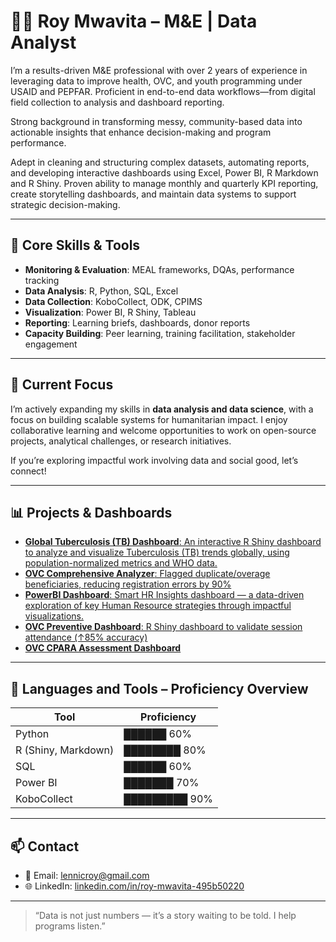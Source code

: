 # 👨‍💻 Roy Mwavita – M&E | Data Analyst

I’m a results-driven M&E professional with over 2 years of experience in leveraging data to improve health, OVC, and youth programming under USAID and PEPFAR. Proficient in end-to-end data workflows—from digital field collection to analysis and dashboard reporting. 

Strong background in transforming messy, community-based data into actionable insights that enhance 
decision-making and program performance.

Adept in cleaning and structuring complex datasets, automating reports, and developing interactive dashboards using Excel, Power BI, R Markdown and R Shiny. Proven ability to manage monthly and quarterly KPI reporting, create storytelling dashboards, and maintain data systems to support strategic decision-making. 


---

## 🔧 Core Skills & Tools

- **Monitoring & Evaluation**: MEAL frameworks, DQAs, performance tracking
- **Data Analysis**: R, Python, SQL, Excel
- **Data Collection**: KoboCollect, ODK, CPIMS
- **Visualization**: Power BI, R Shiny, Tableau
- **Reporting**: Learning briefs, dashboards, donor reports
- **Capacity Building**: Peer learning, training facilitation, stakeholder engagement

---

## 🚀 Current Focus

I’m actively expanding my skills in **data analysis and data science**, with a focus on building scalable systems for humanitarian impact. I enjoy collaborative learning and welcome opportunities to work on open-source projects, analytical challenges, or research initiatives.

If you’re exploring impactful work involving data and social good, let’s connect!

---
## 📊 Projects & Dashboards

- [**Global Tuberculosis (TB) Dashboard**: An interactive R Shiny dashboard to analyze and visualize Tuberculosis (TB) trends globally, using population-normalized metrics and WHO data.](https://github.com/roy-mwavita0/global-tuberculosis-dashboard/)
- [**OVC Comprehensive Analyzer**: Flagged duplicate/overage beneficiaries, reducing registration errors by 90%](https://github.com/roy-mwavita0/ovc-comprehensive-analyzer)
- [**PowerBI Dashboard**: Smart HR Insights dashboard — a data-driven exploration of key Human Resource strategies through impactful visualizations.](https://github.com/roy-mwavita0/powerbi-hr-insights/blob/main/README.md)
- [**OVC Preventive Dashboard**: R Shiny dashboard to validate session attendance (↑85% accuracy)](https://github.com/roy-mwavita0/ovc_preventive_dashboard/)
- [**OVC CPARA Assessment Dashboard**](https://github.com/roy-mwavita0/ovc_cpara_assessment/blob/main/README.md)


---


## 🧰 Languages and Tools – Proficiency Overview

| Tool         | Proficiency |
|--------------|-------------|
| Python       | ██████ 60% |
| R (Shiny, Markdown)    | ████████ 80% |
| SQL          | ██████ 60% |
| Power BI     | ███████ 70% |
| KoboCollect   | █████████ 90% |



---

## 📫 Contact

- 📧 Email: lennicroy@gmail.com  
- 🌐 LinkedIn: [linkedin.com/in/roy-mwavita-495b50220](https://linkedin.com/in/roy-mwavita-495b50220)

---

> “Data is not just numbers — it’s a story waiting to be told. I help programs listen.”

